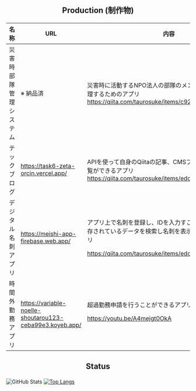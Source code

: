 ## <p align="center">Production (制作物)</p>
| 名称 | URL | 内容 | 
| ---- | ---- | ---- |
| 災害時部隊管理システム | ※ 納品済 | 災害時に活動するNPO法人の部隊のメンバーの位置情報を管理するためのアプリ https://qiita.com/taurosuke/items/c921fb603cfae327c4f3 |
| テックブログ | https://task6-zeta-orcin.vercel.app/ | APIを使って自身のQiitaの記事、CMSブログデータを取得、閲覧ができるアプリ　https://qiita.com/taurosuke/items/edc518ff478b1399c1e6 |
| デジタル名刺アプリ | https://meishi-app-firebase.web.app/ | <p>アプリ上で名刺を登録し、IDを入力すことでデータベースに保存されているデータを検索し名刺を表示することができるアプリ</p><p>https://qiita.com/taurosuke/items/edc518ff478b1399c1e6</p> |
| 時間外勤務アプリ |https://variable-noelle-shoutarou123-ceba99e3.koyeb.app/| 超過勤務申請を行うことができるアプリ<p>https://youtu.be/A4mejgt0OkA</p> |

## <p align="center">Status</p>

![GitHub Stats](https://github-readme-stats.vercel.app/api?username=shoutarou123&show_icons=true)
[![Top Langs](https://github-readme-stats.vercel.app/api/top-langs/?username=shoutarou123&layout=compact&langs_count=6)](https://github.com/anuraghazra/github-readme-stats)

